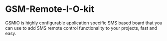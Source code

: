 # GSM-Remote-I-O-kit
GSMIO is highly configurable application specific SMS based board that you can use to add SMS remote control functionality to your projects, fast and easy.
